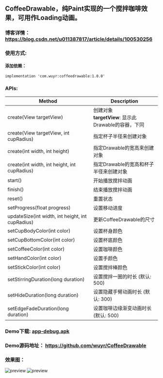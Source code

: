 ##  CoffeeDrawable，纯Paint实现的一个搅拌咖啡效果，可用作Loading动画。
### 博客详情： <https://blog.csdn.net/u011387817/article/details/100530256>

### 使用方式:
#### 添加依赖：
```
implementation 'com.wuyr:coffeedrawable:1.0.0'
```

### APIs:
|Method|Description|
|------|-----------|
|create(View targetView)|创建对象<br>**targetView**: 显示此Drawable的容器，下同|
|create(View targetView, int cupRadius)|指定杯子半径来创建对象|
|create(int width, int height)|指定Drawable的宽高来创建对象|
| create(int width, int height, int cupRadius)|指定Drawable的宽高和杯子半径来创建对象|
|start()|开始播放搅拌动画|
|finish()|结束播放搅拌动画|
|reset()|重置状态|
|setProgress(float progress) |设置移动进度|
|updateSize(int width, int height, int cupRadius)|更新CoffeeDrawable的尺寸|
|setCupBodyColor(int color)|设置杯身颜色|
|setCupBottomColor(int color)|设置杯底颜色|
|setCoffeeColor(int color)|设置咖啡颜色|
|setHandColor(int color)|设置手颜色|
|setStickColor(int color)|设置搅拌棒颜色|
|setStirringDuration(long duration)|设置搅拌一圈的时长 (默认: 500)|
|setHideDuration(long duration)|设置隐藏手臂动画时长 (默认: 300)|
|setEdgeFadeDuration(long duration)|设置咖啡边缘渐变动画时长 (默认: 500)|


### Demo下载: [app-debug.apk](https://github.com/wuyr/CoffeeDrawable/raw/master/app-debug.apk)
### Demo源码地址： <https://github.com/wuyr/CoffeeDrawable>

### 效果图：
![preview](https://github.com/wuyr/CoffeeDrawable/raw/master/previews/preview1.gif) ![preview](https://github.com/wuyr/CoffeeDrawable/raw/master/previews/preview2.gif)
